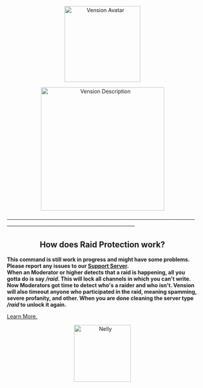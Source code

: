 <p align="center">
    <img width="200" src="https://cdn.discordapp.com/attachments/1033407106725970014/1037755050686169118/imageedit_1_9874212136.png" alt="Vension Avatar">
</p>
<p align="center">
    <img width="325" src="https://cdn.discordapp.com/attachments/1033407106725970014/1037775499235176498/imageedit_3_3533292139.png" alt="Vension Description">
</p>

────────────────────────────────────────────────────────────────────────────────────

<h2 align="center">How does Raid Protection work?</h2>

**This command is still work in progress and might have some problems. Please report any issues to our [Support Server](https://discord.gg/r2XgZRFnpv).  
When an Moderator or higher detects that a raid is happening, all you gotta do is say ***/raid***. This will lock all channels in which you can't write. Now Moderators got time to detect who's a raider and who isn't. Vension will also timeout anyone who participated in the raid, meaning spamming, severe profanity, and other. When you are done cleaning the server type ***/raid*** to unlock it again.**

[Learn More.](https://discord.gg/r2XgZRFnpv)

<p align="center">
    <img width="150" src="https://cdn.discordapp.com/attachments/1033407106725970014/1037827713240670299/1121-garbage.gif" alt="Nelly">
</p>
